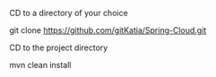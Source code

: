 CD to a directory of your choice

git clone https://github.com/gitKatia/Spring-Cloud.git

CD to the project directory

mvn clean install